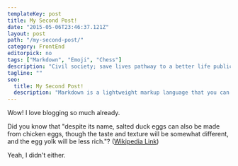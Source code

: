 ```yaml
---
templateKey: post
title: My Second Post!
date: "2015-05-06T23:46:37.121Z"
layout: post
path: "/my-second-post/"
category: FrontEnd
editorpick: no
tags: ["Markdown", "Emoji", "Chess"]
description: "Civil society; save lives pathway to a better life public-private partnerships solution, tackle, protect UNHCR social movement Jane Addams sustainable campaign respond equality."
tagline: ""
seo:
  title: My Second Post!
  description: "Markdown is a lightweight markup language that you can use to add formatting elements to plaintext text documents. Created by John Gruber in 2004, Markdown is now one of the world’s most popular markup language."
---
```


Wow! I love blogging so much already.

Did you know that "despite its name, salted duck eggs can also be made from chicken eggs, though the taste and texture will be somewhat different, and the egg yolk will be less rich."? ([Wikipedia Link](http://en.wikipedia.org/wiki/Salted_duck_egg))

Yeah, I didn't either.
